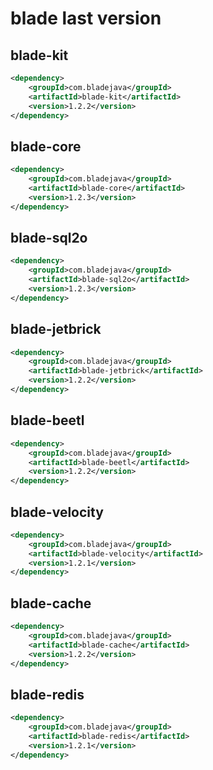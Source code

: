 # blade last version

## blade-kit
```xml
<dependency>
    <groupId>com.bladejava</groupId>
    <artifactId>blade-kit</artifactId>
    <version>1.2.2</version>
</dependency>
```

## blade-core
```xml
<dependency>
    <groupId>com.bladejava</groupId>
    <artifactId>blade-core</artifactId>
    <version>1.2.3</version>
</dependency>
```
## blade-sql2o
```xml
<dependency>
    <groupId>com.bladejava</groupId>
    <artifactId>blade-sql2o</artifactId>
    <version>1.2.3</version>
</dependency>
```

## blade-jetbrick
```xml
<dependency>
    <groupId>com.bladejava</groupId>
    <artifactId>blade-jetbrick</artifactId>
    <version>1.2.2</version>
</dependency>
```

## blade-beetl
```xml
<dependency>
    <groupId>com.bladejava</groupId>
    <artifactId>blade-beetl</artifactId>
    <version>1.2.2</version>
</dependency>
```

## blade-velocity
```xml
<dependency>
    <groupId>com.bladejava</groupId>
    <artifactId>blade-velocity</artifactId>
    <version>1.2.1</version>
</dependency>
```

## blade-cache
```xml
<dependency>
    <groupId>com.bladejava</groupId>
    <artifactId>blade-cache</artifactId>
    <version>1.2.2</version>
</dependency>
```

## blade-redis
```xml
<dependency>
    <groupId>com.bladejava</groupId>
    <artifactId>blade-redis</artifactId>
    <version>1.2.1</version>
</dependency>
```